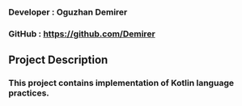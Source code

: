 ### Developer : Oguzhan Demirer
### GitHub : https://github.com/Demirer

## Project Description
### This project contains implementation of Kotlin language practices. 